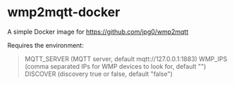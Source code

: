 # wmp2mqtt-docker
A simple Docker image for https://github.com/jpg0/wmp2mqtt

Requires the environment:

> MQTT_SERVER (MQTT server, default mqtt://127.0.0.1:1883)
> WMP_IPS (comma separated IPs for WMP devices to look for, default "")
> DISCOVER (discovery true or false, default "false")
